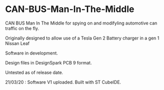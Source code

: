 # CAN-BUS-Man-In-The-Middle
CAN BUS Man In The Middle for spying on and modifyling automotive can traffic on the fly.

Originally designed to allow use of a Tesla Gen 2 Battery charger in a gen 1 Nissan Leaf

Software in development.

Design files in DesignSpark PCB 9 format.

Untested as of release date.

21/03/20 : Software V1 uploaded. Built with ST CubeIDE.


